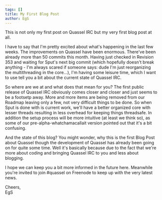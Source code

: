 ```yaml
---
tags: []
title: My First Blog Post
author: EgS
---
```

This is not only my first post on Quassel IRC but my very first blog post at all.

I have to say that I'm pretty excited about what's happening in the last few weeks. The improvements on Quassel have been enormous. There've been already more than 50 commits this month. Having just checked in Revision 353 and waiting for Sput's next big commit (which hopefully doesn't break anything - I'm always scared if someone says: dude I'm just reorganizing the multithreading in the core...), I'm having some leisure time, which I want to use tell you a bit about the current state of Quassel IRC.
<!--break-->
So where are we at and what does that mean for you? The first public release of Quassel IRC obviously comes closer and closer and just seems to be a footsetp away. More and more items are being removed from our Roadmap leaving only a few, not very difficult things to be done. So when Sput is done with is current work, we'll have a better organized core with lesser threads resulting in less overhead for keeping things threadsafe. In addition the setup process will be more intuitive (at least we think so), as some of our pre-alpha-whatchamacallait version pointed out that it's a bit confusing.

And the state of this blog? You might wonder, why this is the first Blog Post about Quassel though the development of Quassel has already been going on for quite some time. Well it's basically because due to the fact that we're more about coding and bringing Quassel IRC to you and less about blogging.

I hope we can keep you a bit more informed in the future here. Meanwhile you're invited to join #quassel on Freenode to keep up with the very latest news.

Cheers,\
EgS
